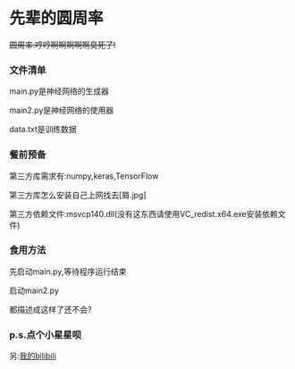 <h1>先辈的圆周率</h1>
<p><del>圆周率:哼哼啊啊啊啊啊臭死了!</del></p>
<h3>文件清单</h3>
<p>main.py是神经网络的生成器</p>
<p>main2.py是神经网络的使用器</p>
<p>data.txt是训练数据</p>
<h3>餐前预备</h3>
<p>第三方库需求有:numpy,keras,TensorFlow</p>
<p>第三方库怎么安装自己上网找去[屑.jpg]</p>
<p>第三方依赖文件:msvcp140.dll(没有这东西请使用VC_redist.x64.exe安装依赖文件)</p>
<h3>食用方法</h3>
<p>先启动main.py,等待程序运行结束</p>
<p>启动main2.py</p>
<p>都描述成这样了还不会?</p>
<h3>p.s.点个小星星呗</h3>
<p>另:<a href="https://space.bilibili.com/405079514">我的bilibili</a></p>

